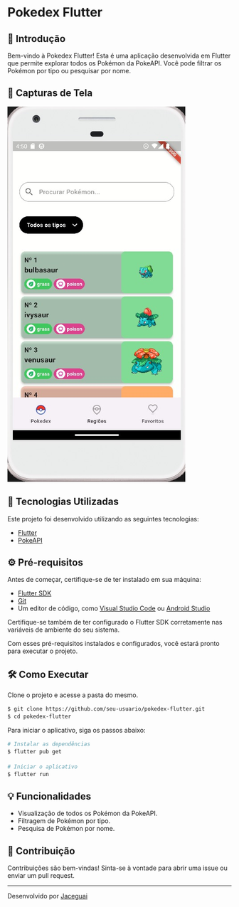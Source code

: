 # Pokedex Flutter


## 🚀 Introdução

Bem-vindo à Pokedex Flutter! Esta é uma aplicação desenvolvida em Flutter que permite explorar todos os Pokémon da PokeAPI. Você pode filtrar os Pokémon por tipo ou pesquisar por nome.


## 📱 Capturas de Tela

![Pokedex](.github\images\screenshot.jpg)


## 🧪 Tecnologias Utilizadas

Este projeto foi desenvolvido utilizando as seguintes tecnologias:

- [Flutter](https://flutter.dev/)
- [PokeAPI](https://pokeapi.co/)



## ⚙️ Pré-requisitos

Antes de começar, certifique-se de ter instalado em sua máquina:

- [Flutter SDK](https://flutter.dev/docs/get-started/install)
- [Git](https://git-scm.com)
- Um editor de código, como [Visual Studio Code](https://code.visualstudio.com/) ou [Android Studio](https://developer.android.com/studio)

Certifique-se também de ter configurado o Flutter SDK corretamente nas variáveis de ambiente do seu sistema.

Com esses pré-requisitos instalados e configurados, você estará pronto para executar o projeto.



## 🛠️ Como Executar

Clone o projeto e acesse a pasta do mesmo.

```bash
$ git clone https://github.com/seu-usuario/pokedex-flutter.git
$ cd pokedex-flutter
```

Para iniciar o aplicativo, siga os passos abaixo:

```bash
# Instalar as dependências
$ flutter pub get

# Iniciar o aplicativo
$ flutter run
```


## 💡 Funcionalidades

- Visualização de todos os Pokémon da PokeAPI.
- Filtragem de Pokémon por tipo.
- Pesquisa de Pokémon por nome.
  

## 🌟 Contribuição

Contribuições são bem-vindas! Sinta-se à vontade para abrir uma issue ou enviar um pull request.



---

Desenvolvido por [Jaceguai](https://github.com/Jaceguai)

